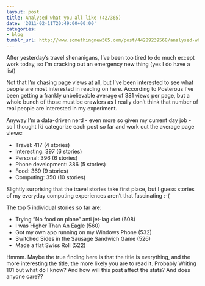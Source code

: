 ```yaml
---
layout: post
title: Analysed what you all like (42/365)
date: '2011-02-11T20:49:00+00:00'
categories:
- blog
tumblr_url: http://www.somethingnew365.com/post/44289239568/analysed-what-you-all-like-42365
---
```

After yesterday’s travel shenanigans, I’ve been too tired to do much except work today, so I’m cracking out an emergency new thing (yes I do have a list)

Not that I’m chasing page views at all, but I’ve been interested to see what people are most interested in reading on here. According to Posterous I’ve been getting a frankly unbelievable average of 381 views per page, but a whole bunch of those must be crawlers as I really don’t think that number of real people are interested in my experiment.

Anyway I’m a data-driven nerd - even more so given my current day job - so I thought I’d categorize each post so far and work out the average page views:

* Travel: 417 (4 stories)
* Interesting: 397 (6 stories)
* Personal: 396 (6 stories)
* Phone development: 386 (5 stories)
* Food: 369 (9 stories)
* Computing: 350 (10 stories)

Slightly surprising that the travel stories take first place, but I guess stories of my everyday computing experiences aren’t that fascinating :-(

The top 5 individual stories so far are:

* Trying ”No food on plane” anti jet-lag diet (608)
* I was Higher Than An Eagle (560)
* Got my own app running on my Windows Phone (532)
* Switched Sides in the Sausage Sandwich Game (526)
* Made a flat Swiss Roll (522)

Hmmm. Maybe the true finding here is that the title is everything, and the more interesting the title, the more likely you are to read it. Probably Writing 101 but what do I know? And how will this post affect the stats? And does anyone care??

